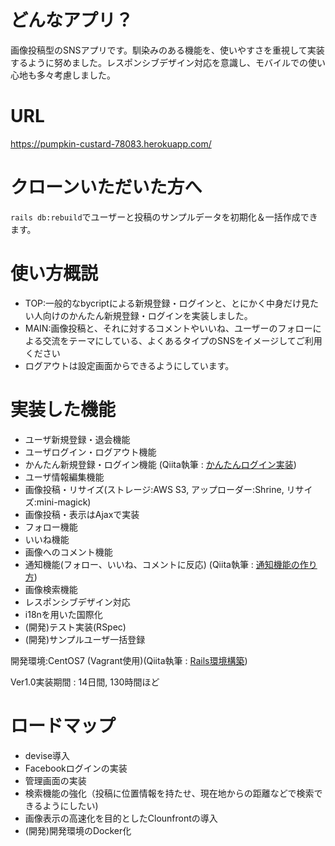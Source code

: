 # どんなアプリ？
画像投稿型のSNSアプリです。馴染みのある機能を、使いやすさを重視して実装するように努めました。レスポンシブデザイン対応を意識し、モバイルでの使い心地も多々考慮しました。

# URL
https://pumpkin-custard-78083.herokuapp.com/

# クローンいただいた方へ
`rails db:rebuild`でユーザーと投稿のサンプルデータを初期化＆一括作成できます。

# 使い方概説
- TOP:一般的なbycriptによる新規登録・ログインと、とにかく中身だけ見たい人向けのかんたん新規登録・ログインを実装しました。
- MAIN:画像投稿と、それに対するコメントやいいね、ユーザーのフォローによる交流をテーマにしている、よくあるタイプのSNSをイメージしてご利用ください
- ログアウトは設定画面からできるようにしています。

# 実装した機能
- ユーザ新規登録・退会機能
- ユーザログイン・ログアウト機能
- かんたん新規登録・ログイン機能 (Qiita執筆 : [かんたんログイン実装](https://qiita.com/T-Hiros/items/4fe69c8efcb6a9c26ca5))
- ユーザ情報編集機能
- 画像投稿・リサイズ(ストレージ:AWS S3, アップローダー:Shrine, リサイズ:mini-magick)
- 画像投稿・表示はAjaxで実装
- フォロー機能
- いいね機能
- 画像へのコメント機能
- 通知機能(フォロー、いいね、コメントに反応) (Qiita執筆 : [通知機能の作り方](https://qiita.com/T-Hiros/items/bdb8fbcf4ce3258b2d41))
- 画像検索機能
- レスポンシブデザイン対応
- i18nを用いた国際化
- (開発)テスト実装(RSpec)
- (開発)サンプルユーザ一括登録

開発環境:CentOS7 (Vagrant使用)(Qiita執筆 : [Rails環境構築](https://qiita.com/T-Hiros/items/ade733e4dff00be7a0510))

Ver1.0実装期間 : 14日間, 130時間ほど

# ロードマップ
- devise導入
- Facebookログインの実装
- 管理画面の実装
- 検索機能の強化（投稿に位置情報を持たせ、現在地からの距離などで検索できるようにしたい)
- 画像表示の高速化を目的としたClounfrontの導入
- (開発)開発環境のDocker化
